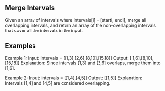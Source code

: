 ## Merge Intervals
Given an array of intervals where intervals[i] = [starti, endi], merge all overlapping intervals, and return an array of the non-overlapping intervals that cover all the intervals in the input.

## Examples
Example 1:
Input: intervals = [[1,3],[2,6],[8,10],[15,18]]
Output: [[1,6],[8,10],[15,18]]
Explanation: Since intervals [1,3] and [2,6] overlaps, merge them into [1,6].

Example 2:
Input: intervals = [[1,4],[4,5]]
Output: [[1,5]]
Explanation: Intervals [1,4] and [4,5] are considered overlapping.